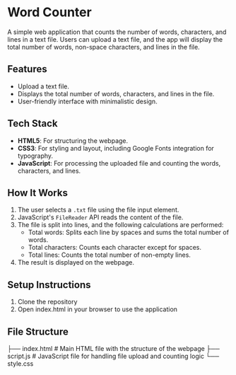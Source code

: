 # Word Counter

A simple web application that counts the number of words, characters, and lines in a text file. Users can upload a text file, and the app will display the total number of words, non-space characters, and lines in the file.

## Features

- Upload a text file.
- Displays the total number of words, characters, and lines in the file.
- User-friendly interface with minimalistic design.

## Tech Stack

- **HTML5**: For structuring the webpage.
- **CSS3**: For styling and layout, including Google Fonts integration for typography.
- **JavaScript**: For processing the uploaded file and counting the words, characters, and lines.

## How It Works

1. The user selects a `.txt` file using the file input element.
2. JavaScript's `FileReader` API reads the content of the file.
3. The file is split into lines, and the following calculations are performed:
   - Total words: Splits each line by spaces and sums the total number of words.
   - Total characters: Counts each character except for spaces.
   - Total lines: Counts the total number of non-empty lines.
4. The result is displayed on the webpage.

## Setup Instructions
1. Clone the repository
2. Open index.html in your browser to use the application

## File Structure

├── index.html       # Main HTML file with the structure of the webpage
├── script.js        # JavaScript file for handling file upload and counting logic
└── style.css 
